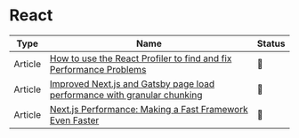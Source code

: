 # React

| Type    | Name                                                                                                                                 | Status          |
| ------- | ------------------------------------------------------------------------------------------------------------------------------------ | --------------- |
| Article | [How to use the React Profiler to find and fix Performance Problems](https://www.youtube.com/watch?v=00RoZflFE34&ab_channel=BenAwad) | :bookmark_tabs: |
| Article | [Improved Next.js and Gatsby page load performance with granular chunking](https://web.dev/granular-chunking-nextjs)                 | :bookmark_tabs: |
| Article | [Next.js Performance: Making a Fast Framework Even Faster](https://calibreapp.com/blog/nextjs-performance)                           | :bookmark_tabs: |
